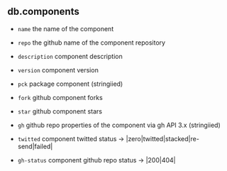 
## db.components

  - `name` the name of the component
  - `repo` the github name of the component repository

  - `description` component description
  - `version` component version
  - `pck` package component (stringiied)

  - `fork` github component forks
  - `star` github component stars
  - `gh` github repo properties of the component via gh API 3.x (stringiied)

  - `twitted` component twitted status -> |zero|twitted|stacked|re-send|failed|
  - `gh-status` component github repo status -> |200|404|
